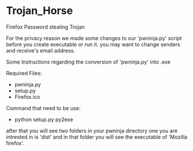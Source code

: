 # Trojan_Horse
Firefox Password stealing Trojan


For the privacy reason we made some changes to our 'pwninja.py' script
before you create executable or run it. you may want to change
senders and receive's  email address.

Some Instructions regarding the conversion of 'pwninja.py' into .exe

Required Files:
-	pwninja.py
-	setup.py
-	Firefox.ico

Command that need to be use:

- python setup.py py2exe

after that you will see two folders in your pwninja directory
one you are intrested in is 'dist' and in that folder you will see
the executable of 'Mozilla firefox'.
